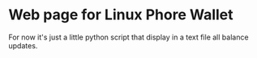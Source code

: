 # Web page for Linux Phore Wallet

For now it's just a little python script that display in a text file all balance updates.
